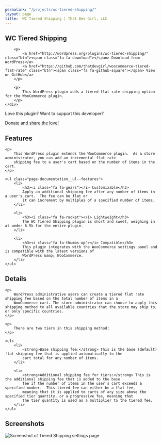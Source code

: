 ```yaml
---
permalink: "/projects/wc-tiered-shipping/"
layout: page
title:  WC Tiered Shipping | That Dev Girl, LLC
---
```


<section class="page-title" aria-label="Primary plugin information">
	<div class="container">
		<h1>WC Tiered Shipping</h1>

		<p>
			<a href="http://wordpress.org/plugins/wc-tiered-shipping/" class="btn"><span class="fa fa-download"></span> Download from WordPress</a>
			<a href="https://github.com/thatdevgirl/woocommerce-tiered-flat-rate" class="btn"><span class="fa fa-github-square"></span> View on GitHub</a>
		</p>

		<p>
			This WordPress plugin adds a tiered flat rate shipping option for the WooCommerce plugin.
		</p>
	</div>
</section>

<section class="page-donate" aria-label="Donation information">
	<p>Love this plugin?  Want to support this developer?</p>
	<a href="https://www.paypal.me/thatdevgirl" class="btn primary"><span class="fa fa-heart"></span> Donate and share the love!</a>
</section>

<section class="page-documentation" aria-label="Plugin features">
	<h2>Features</h2>

	<p>
		This WordPress plugin extends the WooCommerce plugin.  As a store administrator, you can add an incremental flat rate
		shipping fee to a user's cart based on the number of items in the cart.
	</p>

	<ul class="page-documentation__ul--features">
		<li>
			<h3><i class="fa fa-gears"></i> Customizable</h3>
			Apply an additional shipping fee after any number of items in a user's cart.  The fee can be flat or
			it can increment by multiples of a specified number of items.
		</li>

		<li>
			<h3><i class="fa fa-rocket"></i> Lightweight</h3>
			The WC Tiered Shipping plugin is short and sweet, weighing in at under 6.5k for the entire plugin.
		</li>

		<li>
			<h3><i class="fa fa-thumbs-up"></i> Compatible</h3>
			This plugin integrates with the WooCommerce settings panel and is compatible with the latest versions of
			WordPress &amp; WooCommerce.
		</li>
	</ul>
</section>

<section class="page-documentation" aria-label="Plugin details">
	<h2>Details</h2>

	<p>
		WordPress administrative users can create a tiered flat rate shipping fee based on the total number of items in a
		WooCommerce cart. The store administrator can choose to apply this shipping method to all available countries that the store may ship to, or only specific countries.
	</p>

	<p>
		There are two tiers in this shipping method:
	</p>

	<ul>
		<li>
			<strong>Base shipping fee:</strong> This is the base (default) flat shipping fee that is applied automatically to the
			cart total for any number of items.
		</li>

		<li>
			<strong>Additional shipping fee for tiers:</strong> This is the additional shipping fee that is added to the base
			fee if the number of items in the user's cart exceeds a specified number.  This tiered fee can either be a flat fee,
			meaning that it is applied to carts of any size above the specified tier quantity, or a progressive fee, meaning that
			the tier quantity is used as a multiplier to the tiered fee.
		</li>
	</ul>
</section>

<section class="page-documentation page-screenshots" aria-label="Screenshots">
	<h2>Screenshots</h2>

  <p>
    <img src="{{site.images}}/wc-tiered-shipping-settings.jpg" alt="Screenshot of Tiered Shipping settings page" />
  </p>
</section>
